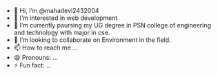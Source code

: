 - 👋 Hi, I’m @mahadevi2432004
- 👀 I’m interested in web development 
- 🌱 I’m currently paursing my UG degree in PSN college of engineering and technology with major in cse.
- 💞️ I’m looking to collaborate on Environment in the field.
- 📫 How to reach me ...
- 😄 Pronouns: ...
- ⚡ Fun fact: ...

<!---
mahadevi2432004/mahadevi2432004 is a ✨ special ✨ repository because its `README.md` (this file) appears on your GitHub profile.
You can click the Preview link to take a look at your changes.
--->
